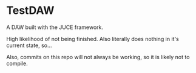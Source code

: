# TestDAW
A DAW built with the JUCE framework. 

High likelihood of not being finished. Also literally does nothing in it's current state, so...

Also, commits on this repo will not always be working, so it is likely not to compile.
